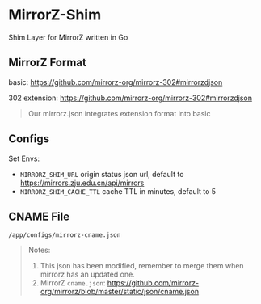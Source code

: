 # MirrorZ-Shim
 Shim Layer for MirrorZ written in Go

## MirrorZ Format

basic: https://github.com/mirrorz-org/mirrorz-302#mirrorzdjson

302 extension: https://github.com/mirrorz-org/mirrorz-302#mirrorzdjson

> Our mirrorz.json integrates extension format into basic

## Configs
 Set Envs:
 - `MIRRORZ_SHIM_URL` origin status json url, default to https://mirrors.zju.edu.cn/api/mirrors
 - `MIRRORZ_SHIM_CACHE_TTL` cache TTL in minutes, default to 5

## CNAME File
`/app/configs/mirrorz-cname.json`

> Notes:
> 1. This json has been modified, remember to merge them when mirrorz has an updated one.
> 2. MirrorZ `cname.json`: https://github.com/mirrorz-org/mirrorz/blob/master/static/json/cname.json